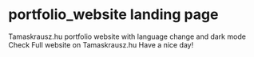 # portfolio_website landing page
Tamaskrausz.hu portfolio website with language change and dark mode
Check Full website on Tamaskrausz.hu
Have a nice day!
